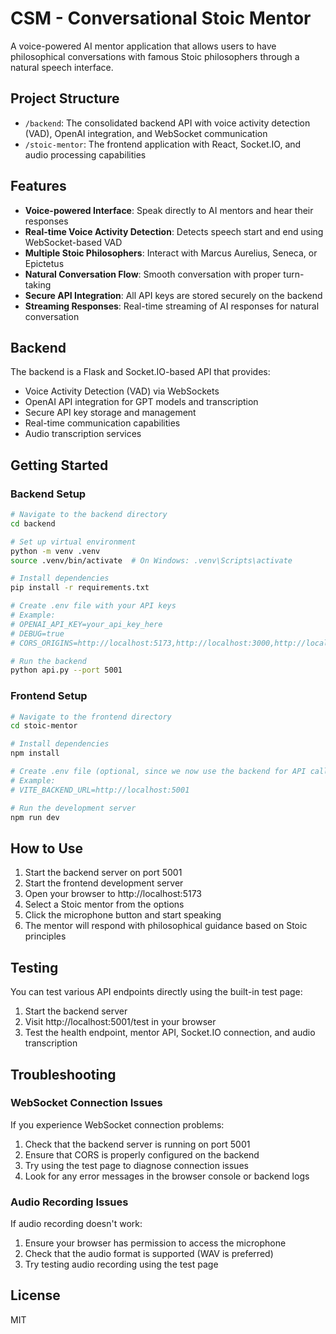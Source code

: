 # CSM - Conversational Stoic Mentor

A voice-powered AI mentor application that allows users to have philosophical conversations with famous Stoic philosophers through a natural speech interface.

## Project Structure

- `/backend`: The consolidated backend API with voice activity detection (VAD), OpenAI integration, and WebSocket communication
- `/stoic-mentor`: The frontend application with React, Socket.IO, and audio processing capabilities

## Features

- **Voice-powered Interface**: Speak directly to AI mentors and hear their responses
- **Real-time Voice Activity Detection**: Detects speech start and end using WebSocket-based VAD
- **Multiple Stoic Philosophers**: Interact with Marcus Aurelius, Seneca, or Epictetus
- **Natural Conversation Flow**: Smooth conversation with proper turn-taking
- **Secure API Integration**: All API keys are stored securely on the backend
- **Streaming Responses**: Real-time streaming of AI responses for natural conversation

## Backend

The backend is a Flask and Socket.IO-based API that provides:

- Voice Activity Detection (VAD) via WebSockets
- OpenAI API integration for GPT models and transcription
- Secure API key storage and management
- Real-time communication capabilities
- Audio transcription services

## Getting Started

### Backend Setup

```bash
# Navigate to the backend directory
cd backend

# Set up virtual environment
python -m venv .venv
source .venv/bin/activate  # On Windows: .venv\Scripts\activate

# Install dependencies
pip install -r requirements.txt

# Create .env file with your API keys
# Example:
# OPENAI_API_KEY=your_api_key_here
# DEBUG=true
# CORS_ORIGINS=http://localhost:5173,http://localhost:3000,http://localhost:5001

# Run the backend
python api.py --port 5001
```

### Frontend Setup

```bash
# Navigate to the frontend directory
cd stoic-mentor

# Install dependencies
npm install

# Create .env file (optional, since we now use the backend for API calls)
# Example:
# VITE_BACKEND_URL=http://localhost:5001

# Run the development server
npm run dev
```

## How to Use

1. Start the backend server on port 5001
2. Start the frontend development server
3. Open your browser to http://localhost:5173
4. Select a Stoic mentor from the options
5. Click the microphone button and start speaking
6. The mentor will respond with philosophical guidance based on Stoic principles

## Testing

You can test various API endpoints directly using the built-in test page:

1. Start the backend server
2. Visit http://localhost:5001/test in your browser
3. Test the health endpoint, mentor API, Socket.IO connection, and audio transcription

## Troubleshooting

### WebSocket Connection Issues

If you experience WebSocket connection problems:

1. Check that the backend server is running on port 5001
2. Ensure that CORS is properly configured on the backend
3. Try using the test page to diagnose connection issues
4. Look for any error messages in the browser console or backend logs

### Audio Recording Issues

If audio recording doesn't work:

1. Ensure your browser has permission to access the microphone
2. Check that the audio format is supported (WAV is preferred)
3. Try testing audio recording using the test page

## License

MIT 